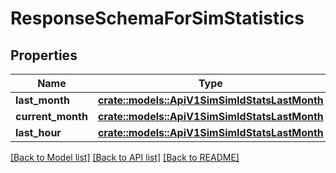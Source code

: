 # ResponseSchemaForSimStatistics

## Properties

Name | Type | Description | Notes
------------ | ------------- | ------------- | -------------
**last_month** | [**crate::models::ApiV1SimSimIdStatsLastMonth**](_api_v1_sim__sim_id__stats_last_month.md) |  | 
**current_month** | [**crate::models::ApiV1SimSimIdStatsLastMonth**](_api_v1_sim__sim_id__stats_last_month.md) |  | 
**last_hour** | [**crate::models::ApiV1SimSimIdStatsLastMonth**](_api_v1_sim__sim_id__stats_last_month.md) |  | 

[[Back to Model list]](../README.md#documentation-for-models) [[Back to API list]](../README.md#documentation-for-api-endpoints) [[Back to README]](../README.md)


